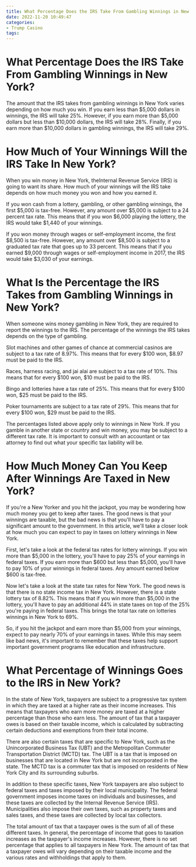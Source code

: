 ```yaml
---
title: What Percentage Does the IRS Take From Gambling Winnings in New York
date: 2022-11-20 10:49:47
categories:
- Trump Casino
tags:
---
```



#  What Percentage Does the IRS Take From Gambling Winnings in New York?

The amount that the IRS takes from gambling winnings in New York varies depending on how much you win. If you earn less than $5,000 dollars in winnings, the IRS will take 25%. However, if you earn more than $5,000 dollars but less than $10,000 dollars, the IRS will take 28%. Finally, if you earn more than $10,000 dollars in gambling winnings, the IRS will take 29%.

#  How Much of Your Winnings Will the IRS Take In New York?

When you win money in New York, theInternal Revenue Service (IRS) is going to want its share. How much of your winnings will the IRS take depends on how much money you won and how you earned it.

If you won cash from a lottery, gambling, or other gambling winnings, the first $5,000 is tax-free. However, any amount over $5,000 is subject to a 24 percent tax rate. This means that if you won $6,000 playing the lottery, the IRS would take $1,440 of your winnings.

If you won money through wages or self-employment income, the first $8,500 is tax-free. However, any amount over $8,500 is subject to a graduated tax rate that goes up to 33 percent. This means that if you earned $9,000 through wages or self-employment income in 2017, the IRS would take $3,030 of your earnings.

#  What Is the Percentage the IRS Takes from Gambling Winnings in New York?

When someone wins money gambling in New York, they are required to report the winnings to the IRS. The percentage of the winnings the IRS takes depends on the type of gambling.

 Slot machines and other games of chance at commercial casinos are subject to a tax rate of 8.97%. This means that for every $100 won, $8.97 must be paid to the IRS.

Races, harness racing, and jai alai are subject to a tax rate of 10%. This means that for every $100 won, $10 must be paid to the IRS.

Bingo and lotteries have a tax rate of 25%. This means that for every $100 won, $25 must be paid to the IRS.

Poker tournaments are subject to a tax rate of 29%. This means that for every $100 won, $29 must be paid to the IRS.

The percentages listed above apply only to winnings in New York. If you gamble in another state or country and win money, you may be subject to a different tax rate. It is important to consult with an accountant or tax attorney to find out what your specific tax liability will be.

#  How Much Money Can You Keep After Winnings Are Taxed in New York?

If you're a New Yorker and you hit the jackpot, you may be wondering how much money you get to keep after taxes. The good news is that your winnings are taxable, but the bad news is that you'll have to pay a significant amount to the government. In this article, we'll take a closer look at how much you can expect to pay in taxes on lottery winnings in New York.

First, let's take a look at the federal tax rates for lottery winnings. If you win more than $5,000 in the lottery, you'll have to pay 25% of your earnings in federal taxes. If you earn more than $600 but less than $5,000, you'll have to pay 10% of your winnings in federal taxes. Any amount earned below $600 is tax-free.

Now let's take a look at the state tax rates for New York. The good news is that there is no state income tax in New York. However, there is a state lottery tax of 8.82%. This means that if you win more than $5,000 in the lottery, you'll have to pay an additional 44% in state taxes on top of the 25% you're paying in federal taxes. This brings the total tax rate on lotteries winnings in New York to 69%.

So, if you hit the jackpot and earn more than $5,000 from your winnings, expect to pay nearly 70% of your earnings in taxes. While this may seem like bad news, it's important to remember that these taxes help support important government programs like education and infrastructure.

#  What Percentage of Winnings Goes to the IRS in New York?

In the state of New York, taxpayers are subject to a progressive tax system in which they are taxed at a higher rate as their income increases. This means that taxpayers who earn more money are taxed at a higher percentage than those who earn less. The amount of tax that a taxpayer owes is based on their taxable income, which is calculated by subtracting certain deductions and exemptions from their total income.

There are also certain taxes that are specific to New York, such as the Unincorporated Business Tax (UBT) and the Metropolitan Commuter Transportation District (MCTD) tax. The UBT is a tax that is imposed on businesses that are located in New York but are not incorporated in the state. The MCTD tax is a commuter tax that is imposed on residents of New York City and its surrounding suburbs.

In addition to these specific taxes, New York taxpayers are also subject to federal taxes and taxes imposed by their local municipality. The federal government imposes income taxes on individuals and businesses, and these taxes are collected by the Internal Revenue Service (IRS). Municipalities also impose their own taxes, such as property taxes and sales taxes, and these taxes are collected by local tax collectors.

The total amount of tax that a taxpayer owes is the sum of all of these different taxes. In general, the percentage of income that goes to taxation increases as the taxpayer's income increases. However, there is no set percentage that applies to all taxpayers in New York. The amount of tax that a taxpayer owes will vary depending on their taxable income and the various rates and withholdings that apply to them.